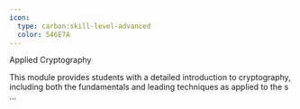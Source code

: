 ```yaml
---
icon:
  type: carbon:skill-level-advanced
  color: 546E7A
---
```

Applied Cryptography

This module provides students with a detailed introduction to cryptography, including both the fundamentals and leading techniques as applied to the s ... 
